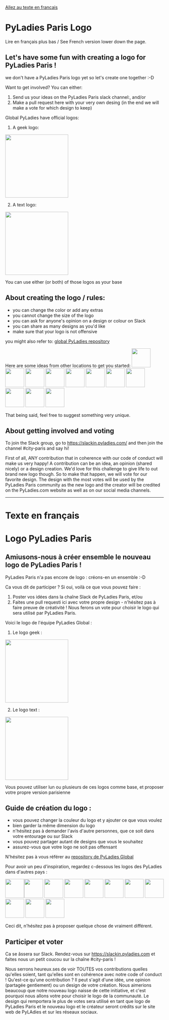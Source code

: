 [Allez au texte en francais](#texte-en-français)


# PyLadies Paris Logo

Lire en français plus bas / See French version lower down the page.

## Let's have some fun with creating a logo for PyLadies Paris !

we don't have a PyLadies Paris logo yet so let's create one together :-D

Want to get involved? You can either:
1. Send us your ideas on the PyLadies Paris slack channel:, and/or
2. Make a pull request here with your very own desing (in the end we will make a vote for which design to keep)

Global PyLadies have official logos:

1. A geek logo:
<img src="https://github.com/pyladies/pyladies-assets/blob/master/geek/png/pylady_geek_full_standard.png" width="200">

2. A text logo: 
<img src="https://github.com/pyladies/pyladies-assets/blob/master/wordmark/png/pyladies_wordmark_standard_black.png" width="200">

You can use either (or both) of those logos as your base

## About creating the logo / rules:

- you can change the color or add any extras
- you cannot change the size of the logo
- you can ask for anyone's opinion on a design or colour on Slack
- you can share as many designs as you'd like
- make sure that your logo is not offensive

you might also refer to: [global PyLadies repository](https://github.com/pyladies/pyladies-assets)

Here are some ideas from other locations to get you started:
<img src="https://github.com/pyladies/pyladies-assets/blob/master/locations/pyladies_amsterdam_logo.jpeg" width="60"><img src="https://github.com/pyladies/pyladies-assets/blob/master/locations/pyladies_australia_logo.png" width="60">
<img src="https://github.com/pyladies/pyladies-assets/blob/master/locations/pyladies_salvador_logo.png" width="60">
<img src="https://github.com/pyladies/pyladies-assets/blob/master/locations/LA/pyladies_la_logo.png" width="60">
<img src="https://github.com/pyladies/pyladies-assets/blob/master/locations/pyladies_berlin_logo.png" width="60">
<img src="https://github.com/pyladies/pyladies-assets/blob/master/locations/DC/pyladies_dc_logo.png" width="60">
<img src="https://github.com/pyladies/pyladies-assets/blob/master/locations/pyladies_brasil_logo.png" width="60">
<img src="https://github.com/pyladies/pyladies-assets/blob/master/locations/pyladies_pdx_logo.png" width="60">
<img src="https://github.com/pyladies/pyladies-assets/blob/master/locations/pyladies_taiwan_logo.png" width="60">
<img src="https://github.com/pyladies/pyladies-assets/blob/master/locations/pyladies_poland_logo.png" width="60">
<img src="https://github.com/pyladies/pyladies-assets/blob/master/locations/Recife-BR/logo_wordmark_pyladies_recife.png" width="60">

That being said, feel free to suggest something very unique.

## About getting involved and voting
To join the Slack group, go to https://slackin.pyladies.com/ and then join the channel #city-paris and say hi!

First of all, ANY contribution that in coherence with our code of conduct will make us very happy! A contribution can be an idea, an opinion (shared nicely) or a design creation. We'd love for this challenge to give life to out brand new logo though. So to make that happen, we will vote for our favorite design. The design with the most votes will be used by the PyLadies Paris community as the new logo and the creator will be credited on the PyLadies.com website as well as on our social media channels.

---
# Texte en français

# Logo PyLadies Paris

## Amiusons-nous à créer ensemble le nouveau logo de PyLadies Paris !

PyLadies Paris n'a pas encore de logo : créons-en un ensemble :-D

Ca vous dit de participer ? Si oui, voilà ce que vous pouvez faire :
1. Poster vos idées dans la chaîne Slack de PyLadies Paris, et/ou
2. Faites une pull requesti ici avec votre propre design - n'hésitez pas à faire preuve de créativité ! Nous ferons un vote pour choisir le logo qui sera utilisé par PyLadies Paris.

Voici le logo de l'équipe PyLadies Global :

1. Le logo geek :
<img src="https://github.com/pyladies/pyladies-assets/blob/master/geek/png/pylady_geek_full_standard.png" width="200">

2. Le logo text : 
<img src="https://github.com/pyladies/pyladies-assets/blob/master/wordmark/png/pyladies_wordmark_standard_black.png" width="200">

Vous pouvez utiliser lun ou plusieurs de ces logos comme base, et proposer votre propre version parisienne

## Guide de création du logo :

- vous pouvez changer la couleur du logo et y ajouter ce que vous voulez
- bien garder la même dimension du logo
- n'hésitez pas à demander l'avis d'autre personnes, que ce soit dans votre entourage ou sur Slack
- vous pouvez partager autant de designs que vous le souhaitez
- assurez-vous que votre logo ne soit pas offensant

N'hésitez pas à vous référer au [repository de PyLadies Global](https://github.com/pyladies/pyladies-assets)

Pour avoir un peu d'inspiration, regardez c-dessous les logos des PyLadies dans d'autres pays :

<img src="https://github.com/pyladies/pyladies-assets/blob/master/locations/pyladies_amsterdam_logo.jpeg" width="60"><img src="https://github.com/pyladies/pyladies-assets/blob/master/locations/pyladies_australia_logo.png" width="60">
<img src="https://github.com/pyladies/pyladies-assets/blob/master/locations/pyladies_salvador_logo.png" width="60">
<img src="https://github.com/pyladies/pyladies-assets/blob/master/locations/LA/pyladies_la_logo.png" width="60">
<img src="https://github.com/pyladies/pyladies-assets/blob/master/locations/pyladies_berlin_logo.png" width="60">
<img src="https://github.com/pyladies/pyladies-assets/blob/master/locations/DC/pyladies_dc_logo.png" width="60">
<img src="https://github.com/pyladies/pyladies-assets/blob/master/locations/pyladies_brasil_logo.png" width="60">
<img src="https://github.com/pyladies/pyladies-assets/blob/master/locations/pyladies_pdx_logo.png" width="60">
<img src="https://github.com/pyladies/pyladies-assets/blob/master/locations/pyladies_taiwan_logo.png" width="60">
<img src="https://github.com/pyladies/pyladies-assets/blob/master/locations/pyladies_poland_logo.png" width="60">
<img src="https://github.com/pyladies/pyladies-assets/blob/master/locations/Recife-BR/logo_wordmark_pyladies_recife.png" width="60">

Ceci dit, n'hésitez pas à proposer quelque chose de vraiment différent.

## Participer et voter
Ca se âssera sur Slack. Rendez-vous sur https://slackin.pyladies.com et faites nous un petit coucou sur la chaîne #city-paris !

Nous serrons heureux.ses de voir TOUTES vos contributions quelles qu'elles soient, tant qu'elles sont en cohérence avec notre code of conduct ! Qu'est-ce qu'une ocntribution ? Il peut s'agit d'une idée, une opinion (partagée gentiement) ou un design de votre création. Nous aimerions beaucoup que notre nouveau logo naisse de cette initiative, et c'est pourquoi nous allons votre pour choisir le logo de la communauté. Le design qui remportera le plus de votes sera utilisé en tant que logo de PyLadies Paris et le nouveau logo et le créateur seront crédits sur le site web de PyLAdies et sur les réseaux sociaux.
